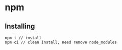 # npm

## Installing
``` properties
npm i // install
npm ci // clean install, need remove node_modules

```
